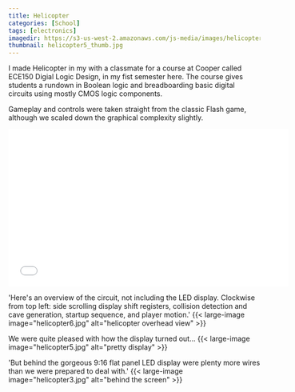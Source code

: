 ```yaml
---
title: Helicopter
categories: [School]
tags: [electronics]
imagedir: https://s3-us-west-2.amazonaws.com/js-media/images/helicopter
thumbnail: helicopter5_thumb.jpg
---
```


I made Helicopter in my with a classmate for a course at Cooper called ECE150 Digial Logic Design, in my fist semester here. The course gives students a rundown in Boolean logic and breadboarding basic digital circuits using mostly CMOS logic components.

Gameplay and controls were taken straight from the classic Flash game, although we scaled down the graphical complexity slightly.

<iframe width="560" height="315" src="//www.youtube.com/embed/q_8vzI57scU?list=UUkZWlgLuscRlYebpgWH9lig" frameborder="0" allowfullscreen></iframe>

'Here's an overview of the circuit, not including the LED display. Clockwise from top left: side scrolling display shift registers, collision detection and cave generation, startup sequence, and player motion.'
{{< large-image image="helicopter6.jpg" alt="helicopter overhead view" >}}

We were quite pleased with how the display turned out...
{{< large-image image="helicopter5.jpg" alt="pretty display" >}}

'But behind the gorgeous 9:16 flat panel LED display were plenty more wires than we were prepared to deal with.'
{{< large-image image="helicopter3.jpg" alt="behind the screen" >}}
